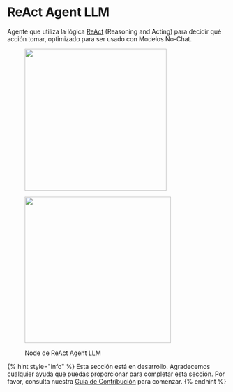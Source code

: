# ReAct Agent LLM

Agente que utiliza la lógica [ReAct](https://react-lm.github.io/) (Reasoning and Acting) para decidir qué acción tomar, optimizado para ser usado con Modelos No-Chat.

<figure><img src="../../../.gitbook/assets/image--174-.png" alt="" width="325"><figcaption></figcaption></figure>

<figure><img src="../../../.gitbook/assets/image--7---1---1---1---1---1---1---1---1-.png" alt="" width="335"><figcaption><p>Node de ReAct Agent LLM</p></figcaption></figure>

{% hint style="info" %}
Esta sección está en desarrollo. Agradecemos cualquier ayuda que puedas proporcionar para completar esta sección. Por favor, consulta nuestra [Guía de Contribución](../../../contributing/) para comenzar.
{% endhint %}
